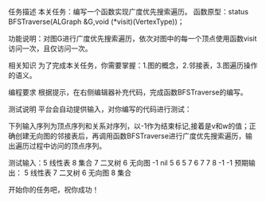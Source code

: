 任务描述
本关任务：编写一个函数实现广度优先搜索遍历。
函数原型：status BFSTraverse(ALGraph &G,void (*visit)(VertexType))；

功能说明：对图G进行广度优先搜索遍历，依次对图中的每一个顶点使用函数visit访问一次，且仅访问一次。

相关知识
为了完成本关任务，你需要掌握：1.图的概念，2.邻接表，3.图遍历操作的语义。

编程要求
根据提示，在右侧编辑器补充代码，完成函数BFSTraverse的编写。

测试说明
平台会自动提供输入，对你编写的代码进行测试：

下列输入序列为顶点序列和关系对序列，以-1作为结束标记,接着是v和w的值；正确创建无向图的邻接表后，再调用函数BFSTraverse进行广度优先搜索遍历，输出遍历过程中访问的顶点序列。


测试输入：5 线性表 8 集合 7 二叉树 6 无向图 -1 nil 5 6 5 7 6 7 7 8 -1 -1
预期输出：
5 线性表 7 二叉树 6 无向图 8 集合

开始你的任务吧，祝你成功！